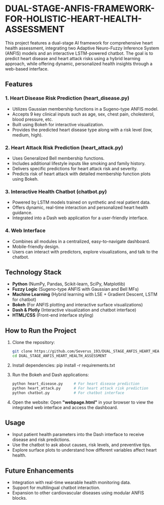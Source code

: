 # DUAL-STAGE-ANFIS-FRAMEWORK-FOR-HOLISTIC-HEART-HEALTH-ASSESSMENT

This project features a dual-stage AI framework for comprehensive heart health assessment, integrating two Adaptive Neuro-Fuzzy Inference System (ANFIS) models and an interactive LSTM-powered chatbot. The goal is to predict heart disease and heart attack risks using a hybrid learning approach, while offering dynamic, personalized health insights through a web-based interface.

## Features

### 1. Heart Disease Risk Prediction (heart_disease.py)

* Utilizes Gaussian membership functions in a Sugeno-type ANFIS model.
* Accepts 9 key clinical inputs such as age, sex, chest pain, cholesterol, blood pressure, etc.
* Built using Bokeh for interactive visualization.
* Provides the predicted heart disease type along with a risk level (low, medium, high).

### 2. Heart Attack Risk Prediction (heart_attack.py)

* Uses Generalized Bell membership functions.
* Includes additional lifestyle inputs like smoking and family history.
* Delivers specific predictions for heart attack risk and severity.
* Predicts risk of heart attack with detailed membership function plots using Bokeh.

### 3. Interactive Health Chatbot (chatbot.py)

* Powered by LSTM models trained on synthetic and real patient data.
* Offers dynamic, real-time interaction and personalized heart health guidance.
* Integrated into a Dash web application for a user-friendly interface.

### 4. Web Interface

* Combines all modules in a centralized, easy-to-navigate dashboard.
* Mobile-friendly design.
* Users can interact with predictors, explore visualizations, and talk to the chatbot.

## Technology Stack

* **Python** (NumPy, Pandas, Scikit-learn, SciPy, Matplotlib)
* **Fuzzy Logic** (Sugeno-type ANFIS with Gaussian and Bell MFs)
* **Machine Learning** (Hybrid learning with LSE + Gradient Descent, LSTM for chatbot)
* **Bokeh** (For ANFIS plotting and interactive surface visualizations)
* **Dash & Plotly** (Interactive visualization and chatbot interface)
* **HTML/CSS** (Front-end interface styling)

## How to Run the Project

1. Clone the repository:

   ```bash
   git clone https://github.com/Severus_193/DUAL_STAGE_ANFIS_HEART_HEALTH_ASSESSMENT.git
   cd DUAL_STAGE_ANFIS_HEART_HEALTH_ASSESSMENT
   ```

2. Install dependencies:
   pip install -r requirements.txt

3. Run the Bokeh and Dash applications:

   ```bash
   python heart_disease.py     # For heart disease prediction
   python heart_attack.py      # For heart attack risk prediction
   python chatbot.py           # For chatbot interface
   ```

4. Open the website:
   Open **"webpage.html"** in your browser to view the integrated web interface and access the dashboard.

## Usage

* Input patient health parameters into the Dash interface to receive disease and risk predictions.
* Use the chatbot to ask about causes, risk levels, and preventive tips.
* Explore surface plots to understand how different variables affect heart health.

## Future Enhancements

* Integration with real-time wearable health monitoring data.
* Support for multilingual chatbot interaction.
* Expansion to other cardiovascular diseases using modular ANFIS blocks.



